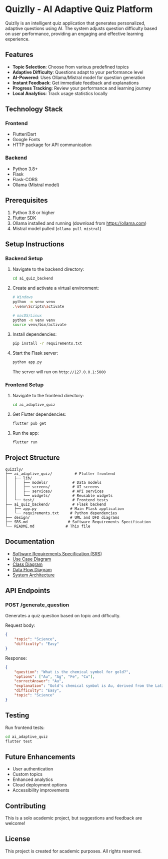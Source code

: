 # Quizlly - AI Adaptive Quiz Platform

Quizlly is an intelligent quiz application that generates personalized, adaptive questions using AI. The system adjusts question difficulty based on user performance, providing an engaging and effective learning experience.

## Features

- **Topic Selection**: Choose from various predefined topics
- **Adaptive Difficulty**: Questions adapt to your performance level
- **AI-Powered**: Uses Ollama/Mistral model for question generation
- **Instant Feedback**: Get immediate feedback and explanations
- **Progress Tracking**: Review your performance and learning journey
- **Local Analytics**: Track usage statistics locally

## Technology Stack

### Frontend
- Flutter/Dart
- Google Fonts
- HTTP package for API communication

### Backend
- Python 3.8+
- Flask
- Flask-CORS
- Ollama (Mistral model)

## Prerequisites

1. Python 3.8 or higher
2. Flutter SDK
3. Ollama installed and running (download from https://ollama.com)
4. Mistral model pulled (`ollama pull mistral`)

## Setup Instructions

### Backend Setup

1. Navigate to the backend directory:
   ```bash
   cd ai_quiz_backend
   ```

2. Create and activate a virtual environment:
   ```bash
   # Windows
   python -m venv venv
   .\venv\Scripts\activate

   # macOS/Linux
   python -m venv venv
   source venv/bin/activate
   ```

3. Install dependencies:
   ```bash
   pip install -r requirements.txt
   ```

4. Start the Flask server:
   ```bash
   python app.py
   ```
   The server will run on `http://127.0.0.1:5000`

### Frontend Setup

1. Navigate to the frontend directory:
   ```bash
   cd ai_adaptive_quiz
   ```

2. Get Flutter dependencies:
   ```bash
   flutter pub get
   ```

3. Run the app:
   ```bash
   flutter run
   ```

## Project Structure

```
quizzly/
├── ai_adaptive_quiz/          # Flutter frontend
│   ├── lib/
│   │   ├── models/           # Data models
│   │   ├── screens/          # UI screens
│   │   ├── services/         # API services
│   │   └── widgets/          # Reusable widgets
│   └── test/                 # Frontend tests
├── ai_quiz_backend/          # Flask backend
│   ├── app.py               # Main Flask application
│   └── requirements.txt     # Python dependencies
├── design/                  # UML and DFD diagrams
├── SRS.md                  # Software Requirements Specification
└── README.md              # This file
```

## Documentation

- [Software Requirements Specification (SRS)](./SRS.md)
- [Use Case Diagram](./design/use_case_diagram.mmd)
- [Class Diagram](./design/class_diagram.mmd)
- [Data Flow Diagram](./design/dfd.mmd)
- [System Architecture](./design/architecture.mmd)

## API Endpoints

### POST /generate_question
Generates a quiz question based on topic and difficulty.

Request body:
```json
{
    "topic": "Science",
    "difficulty": "Easy"
}
```

Response:
```json
{
    "question": "What is the chemical symbol for gold?",
    "options": ["Au", "Ag", "Fe", "Cu"],
    "correctAnswer": "Au",
    "explanation": "Gold's chemical symbol is Au, derived from the Latin word 'aurum'.",
    "difficulty": "Easy",
    "topic": "Science"
}
```

## Testing

Run frontend tests:
```bash
cd ai_adaptive_quiz
flutter test
```

## Future Enhancements

- User authentication
- Custom topics
- Enhanced analytics
- Cloud deployment options
- Accessibility improvements

## Contributing

This is a solo academic project, but suggestions and feedback are welcome!

## License

This project is created for academic purposes. All rights reserved. 